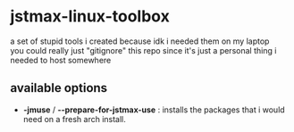# jstmax-linux-toolbox
a set of stupid tools i created because idk i needed them on my laptop \
you could really just "gitignore" this repo since it's just a personal thing i needed to host somewhere
## available options
* **-jmuse** / **--prepare-for-jstmax-use** : installs the packages that i would need on a fresh arch install.
